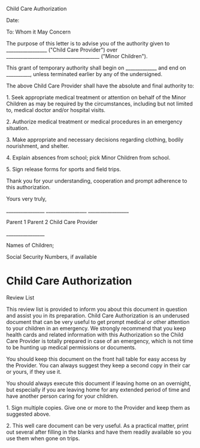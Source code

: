 Child Care Authorization

Date:

To: Whom it May Concern

The purpose of this letter is to advise you of the authority given to
\_\_\_\_\_\_\_\_\_\_\_\_\_\_\_\_\_ ("Child Care Provider") over
\_\_\_\_\_\_\_\_\_\_\_\_\_\_\_\_\_\_\_\_\_\_\_\_\_\_\_\_\_\_\_\_\_\_\_\_\_\_\_
("Minor Children").

This grant of temporary authority shall begin on
\_\_\_\_\_\_\_\_\_\_\_\_\_ and end on \_\_\_\_\_\_\_\_\_\_, unless
terminated earlier by any of the undersigned.

The above Child Care Provider shall have the absolute and final
authority to:

1\. Seek appropriate medical treatment or attention on behalf of the
Minor Children as may be required by the circumstances, including but
not limited to, medical doctor and/or hospital visits.

2\. Authorize medical treatment or medical procedures in an emergency
situation.

3\. Make appropriate and necessary decisions regarding clothing, bodily
nourishment, and shelter.

4\. Explain absences from school; pick Minor Children from school.

5\. Sign release forms for sports and field trips.

Thank you for your understanding, cooperation and prompt adherence to
this authorization.

Yours very truly,

\_\_\_\_\_\_\_\_\_\_\_\_\_\_\_\_ \_\_\_\_\_\_\_\_\_\_\_\_\_\_\_\_\_
\_\_\_\_\_\_\_\_\_\_\_\_\_\_\_\_\_

Parent 1 Parent 2 Child Care Provider

\_\_\_\_\_\_\_\_\_\_\_\_\_\_\_\_

Names of Children;

Social Security Numbers, if available

# Child Care Authorization

Review List

This review list is provided to inform you about this document in
question and assist you in its preparation. Child Care Authorization is
an underused document that can be very useful to get prompt medical or
other attention to your children in an emergency. We strongly recommend
that you keep health cards and related information with this
Authorization so the Child Care Provider is totally prepared in case of
an emergency, which is not time to be hunting up medical permissions or
documents.

You should keep this document on the front hall table for easy access by
the Provider. You can always suggest they keep a second copy in their
car or yours, if they use it.

You should always execute this document if leaving home on an overnight,
but especially if you are leaving home for any extended period of time
and have another person caring for your children.

1\. Sign multiple copies. Give one or more to the Provider and keep them
as suggested above.

2\. This well care document can be very useful. As a practical matter,
print out several after filling in the blanks and have them readily
available so you use them when gone on trips.
